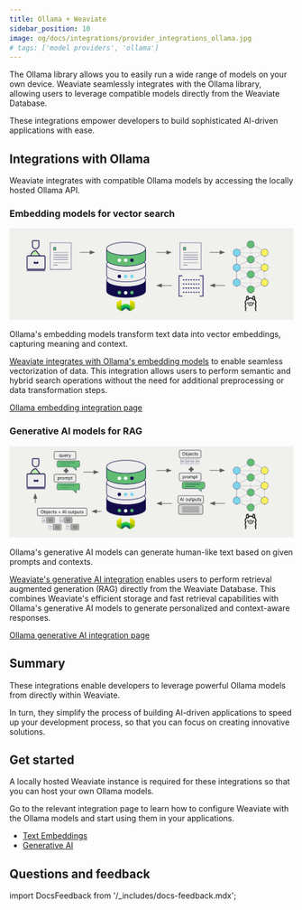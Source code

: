 ```yaml
---
title: Ollama + Weaviate
sidebar_position: 10
image: og/docs/integrations/provider_integrations_ollama.jpg
# tags: ['model providers', 'ollama']
---
```


<!-- Note: for images, use https://docs.google.com/presentation/d/15opIcJuaIjEEcs_1Zm8B6pccox2p7_MHSjCnRv4dPfU/edit?usp=sharing -->

The Ollama library allows you to easily run a wide range of models on your own device. Weaviate seamlessly integrates with the Ollama library, allowing users to leverage compatible models directly from the Weaviate Database.

These integrations empower developers to build sophisticated AI-driven applications with ease.

## Integrations with Ollama

Weaviate integrates with compatible Ollama models by accessing the locally hosted Ollama API.

### Embedding models for vector search

![Embedding integration illustration](../_includes/integration_ollama_embedding.png)

Ollama's embedding models transform text data into vector embeddings, capturing meaning and context.

[Weaviate integrates with Ollama's embedding models](./embeddings.md) to enable seamless vectorization of data. This integration allows users to perform semantic and hybrid search operations without the need for additional preprocessing or data transformation steps.

[Ollama embedding integration page](./embeddings.md)

### Generative AI models for RAG

![Single prompt RAG integration generates individual outputs per search result](../_includes/integration_ollama_rag_single.png)

Ollama's generative AI models can generate human-like text based on given prompts and contexts.

[Weaviate's generative AI integration](./generative.md) enables users to perform retrieval augmented generation (RAG) directly from the Weaviate Database. This combines Weaviate's efficient storage and fast retrieval capabilities with Ollama's generative AI models to generate personalized and context-aware responses.

[Ollama generative AI integration page](./generative.md)

## Summary

These integrations enable developers to leverage powerful Ollama models from directly within Weaviate.

In turn, they simplify the process of building AI-driven applications to speed up your development process, so that you can focus on creating innovative solutions.

## Get started

A locally hosted Weaviate instance is required for these integrations so that you can host your own Ollama models.

Go to the relevant integration page to learn how to configure Weaviate with the Ollama models and start using them in your applications.

- [Text Embeddings](./embeddings.md)
- [Generative AI](./generative.md)

## Questions and feedback

import DocsFeedback from '/_includes/docs-feedback.mdx';

<DocsFeedback/>
